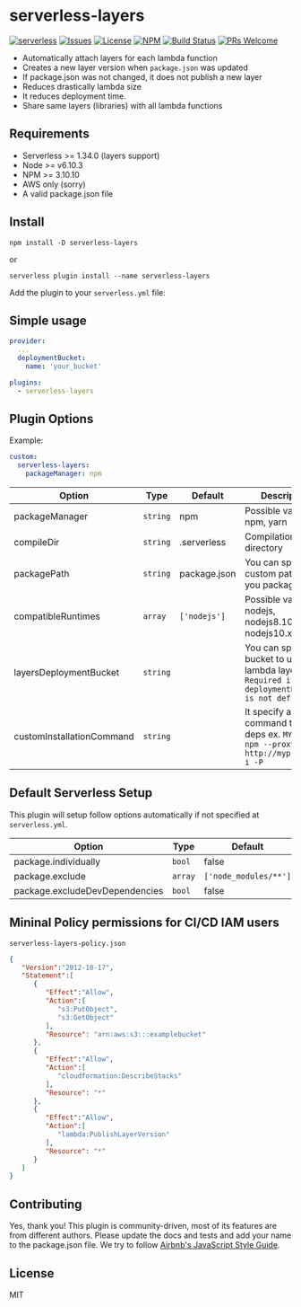 # serverless-layers
[![serverless](http://public.serverless.com/badges/v3.svg)](http://www.serverless.com)
[![Issues](https://img.shields.io/github/issues/agutoli/serverless-layers.svg)](https://github.com/agutoli/serverless-layers/issues) [![License](https://img.shields.io/badge/license-MIT-blue.svg)](https://www.npmjs.com/package/serverless-layers)
[![NPM](https://img.shields.io/npm/v/serverless-layers.svg)](https://www.npmjs.com/package/serverless-layers)
[![Build Status](https://travis-ci.org/agutoli/serverless-layers.svg?branch=master)](https://travis-ci.org/agutoli/serverless-layers)
[![PRs Welcome](https://img.shields.io/badge/PRs-welcome-brightgreen.svg)](#contributing)

* Automatically attach layers for each lambda function
* Creates a new layer version when `package.json` was updated
* If package.json was not changed, it does not publish a new layer
* Reduces drastically lambda size
* It reduces deployment time.
* Share same layers (libraries) with all lambda functions

## Requirements

* Serverless >= 1.34.0 (layers support)
* Node >= v6.10.3
* NPM >= 3.10.10
* AWS only (sorry)
* A valid package.json file

## Install

`npm install -D serverless-layers`

or

`serverless plugin install --name serverless-layers`

Add the plugin to your `serverless.yml` file:

## Simple usage
```yaml
provider:
  ...
  deploymentBucket:
    name: 'your_bucket'

plugins:
  - serverless-layers
```

## Plugin Options
Example:

```yaml
custom:
  serverless-layers:
    packageManager: npm
```

|     Option     |    Type   |   Default   | Description |
| -------------- | --------- | ----------- | ----------- |
| packageManager |  `string` |    npm      | Possible values: npm, yarn |
| compileDir     |  `string` | .serverless | Compilation directory |
| packagePath    |  `string` | package.json | You can specify custom path for you package.json |
| compatibleRuntimes |  `array` | `['nodejs']` | Possible values: nodejs, nodejs8.10, nodejs10.x |
| layersDeploymentBucket | `string` |  | You can specify a bucket to upload lambda layers. `Required if deploymentBucket is not defined.` |
| customInstallationCommand | `string` |  | It specify a custom command to install deps ex. `MY_ENV=1 npm --proxy http://myproxy.com i -P` |

## Default Serverless Setup

This plugin will setup follow options automatically if not specified at `serverless.yml`.

|     Option     |    Type   |   Default   |
| -------------- | --------- | ----------- |
| package.individually | `bool` | false    |
| package.exclude | `array` | `['node_modules/**']` |
| package.excludeDevDependencies | `bool` | false |

## Mininal Policy permissions for CI/CD IAM users

`serverless-layers-policy.json`
```json
{
   "Version":"2012-10-17",
   "Statement":[
      {
         "Effect":"Allow",
         "Action":[
            "s3:PutObject",
            "s3:GetObject"
         ],
         "Resource": "arn:aws:s3:::examplebucket"
      },
      {
         "Effect":"Allow",
         "Action":[
            "cloudformation:DescribeStacks"
         ],
         "Resource": "*"
      },
      {
         "Effect":"Allow",
         "Action":[
            "lambda:PublishLayerVersion"
         ],
         "Resource": "*"
      }
   ]
}
```


## Contributing

Yes, thank you!
This plugin is community-driven, most of its features are from different authors.
Please update the docs and tests and add your name to the package.json file.
We try to follow [Airbnb's JavaScript Style Guide](https://github.com/airbnb/javascript).

## License

MIT
